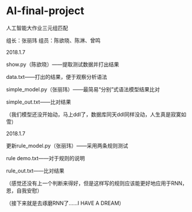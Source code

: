# AI-final-project
人工智能大作业三元组匹配

组长：张丽玮 组员：陈欲晓、陈淋、曾鸣

2018.1.7

show.py（陈欲晓）——提取测试数据并打出结果

data.txt——打出的结果，便于观察分析语法

simple_model.py（张丽玮）——最简易“分别”式语法模型结果比对

simple_out.txt——比对结果

（我们模型还没开始动，马上ddl了，数据库同天ddl同样没动，人生真是寂寞如雪）

2018.1.7

更新rule_model.py（张丽玮）——采用两条规则测试

rule demo.txt——对于规则的说明

rule_out.txt——比对结果

（感觉还没有上一个判断来得好，但是这样写的规则应该能更好地应用于RNN，恩，自我安慰）

（接下来就是去琢磨RNN了……I HAVE A DREAM）

